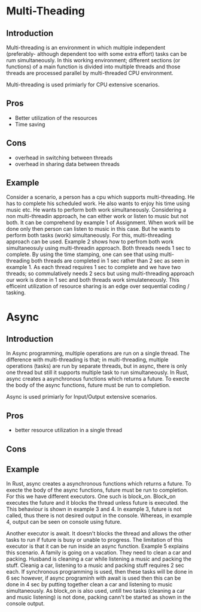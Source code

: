 # Multi-Theading
## Introduction

Multi-threading is an environment in which multiple independent (preferably- although dependent too with some extra effort) tasks can be rum simultaneously. In this working environment; different sections (or functions) of a main function is divided into multiple threads and those threads are processed parallel by multi-threaded CPU environment.

Multi-threading is used primiarly for CPU extensive scenarios.


## Pros

- Better utilization of the resources
- Time saving 

## Cons
- overhead in switching between threads
- overhead in sharing data between threads


## Example
Consider a scenario, a person has a cpu which supports multi-threading. He has to complete his scheduled work. He also wants to enjoy his time using music etc. He wants to perform both work simultaneously. Considering a non multi-threadin approach, he can either work or listen to music but not both. It can be comprehend by example 1 of Assignment. When work will be done only then person can listen to music in this case. But he wants to perform both tasks (work) simultaneously. For this, multi-threading approach can be used. Example 2 shows how to perfrom both work simultaneosuly using multi-threadin approach. Both threads needs 1 sec to complete. By using the time stamping, one can see that using multi-threading both threads are completed in 1 sec rather than 2 sec as seen in example 1. As each thread requires 1 sec to complete and we have two threads; so commulatively needs 2 secs but using multi-threading approach our work is done in 1 sec and both threads work simulateneously. This efficeint utilization of resource sharing is an edge over sequential coding / tasking.

# Async
## Introduction
In Async programming, multiple operations are run on a single thread. The difference with multi-threading is that; in multi-threading, multiple operations (tasks) are run by separate threads, but in async, there is only one thread but still it supports multiple task to run simultaneously.
In Rust, async creates a asynchronous functions which returns a future. To execte the body of the async functions, future must be run to completion.

Async is used primiarly for Input/Output extensive scenarios.

## Pros
- better resource utilization in a single thread 

## Cons


## Example
In Rust, async creates a asynchronous functions which returns a future. To execte the body of the async functions, future must be run to completion. For this we have different executors. One such is block_on. Block_on executes the future and it blocks the thread unless future is executed. the  This behaviour is shown in example 3 and 4. In example 3, future is not called, thus there is not desired output in the console. Whereas, in example 4, output can be seen on console using future.

Another executor is await. It doesn't blocks the thread and allows the other tasks to run if future is busy or unable to progress. The limitation of this executor is that it can be run inside an async function. Example 5 explains this scenario. A family is going on a vacation. They need to clean a car and packing. Husband is cleaning a car while listening a music and packing the stuff. Cleanig a car, listening to a music and packing stuff requires 2 sec each. If synchronous programming is used, then these tasks will be done in 6 sec however, if async programinh with await is used then this can be done in 4 sec by putting together clean a car and listening to music simultaneously. As block_on is also used, untill two tasks (cleaning a car and music listening) is not done, packing cann't be started as shown in the console output.

